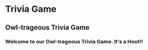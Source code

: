 # Trivia Game
## Owl-trageous Trivia Game
### Welcome to our Owl-trageous Trivia Game. It's a Hoot!!
